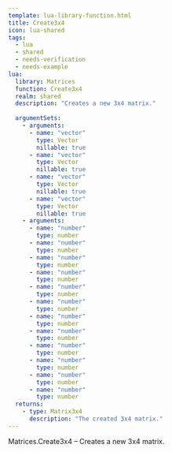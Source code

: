 ```yaml
---
template: lua-library-function.html
title: Create3x4
icon: lua-shared
tags:
  - lua
  - shared
  - needs-verification
  - needs-example
lua:
  library: Matrices
  function: Create3x4
  realm: shared
  description: "Creates a new 3x4 matrix."
  
  argumentSets:
    - arguments:
      - name: "vector"
        type: Vector
        nillable: true
      - name: "vector"
        type: Vector
        nillable: true
      - name: "vector"
        type: Vector
        nillable: true
      - name: "vector"
        type: Vector
        nillable: true
    - arguments:
      - name: "number"
        type: number
      - name: "number"
        type: number
      - name: "number"
        type: number
      - name: "number"
        type: number
      - name: "number"
        type: number
      - name: "number"
        type: number
      - name: "number"
        type: number
      - name: "number"
        type: number
      - name: "number"
        type: number
      - name: "number"
        type: number
      - name: "number"
        type: number
      - name: "number"
        type: number
  returns:
    - type: Matrix3x4
      description: "The created 3x4 matrix."
---
```


<div class="lua__search__keywords">
Matrices.Create3x4 &#x2013; Creates a new 3x4 matrix.
</div>
